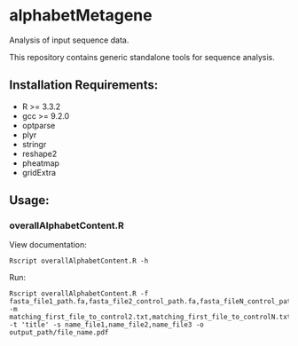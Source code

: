 # alphabetMetagene
Analysis of input sequence data.

This repository contains generic standalone tools for sequence analysis.

## Installation Requirements:
* R >= 3.3.2
* gcc >= 9.2.0
* optparse
* plyr
* stringr
* reshape2
* pheatmap
* gridExtra

## Usage:

### overallAlphabetContent.R

View documentation:

    Rscript overallAlphabetContent.R -h
    
Run:

    Rscript overallAlphabetContent.R -f fasta_file1_path.fa,fasta_file2_control_path.fa,fasta_fileN_control_path.fa -m matching_first_file_to_control2.txt,matching_first_file_to_controlN.txt -t 'title' -s name_file1,name_file2,name_file3 -o output_path/file_name.pdf
    

